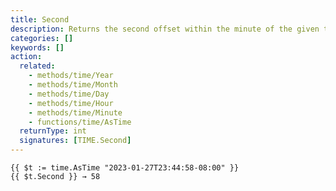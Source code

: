 ```yaml
---
title: Second
description: Returns the second offset within the minute of the given time.Time value, in the range [0, 59].
categories: []
keywords: []
action:
  related:
    - methods/time/Year
    - methods/time/Month
    - methods/time/Day
    - methods/time/Hour
    - methods/time/Minute
    - functions/time/AsTime
  returnType: int
  signatures: [TIME.Second]
---
```


```go-html-template
{{ $t := time.AsTime "2023-01-27T23:44:58-08:00" }}
{{ $t.Second }} → 58
```
